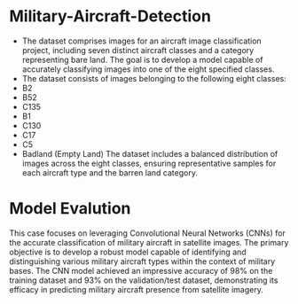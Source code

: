# Military-Aircraft-Detection

* The dataset comprises images for an aircraft image classification project, including seven distinct aircraft classes and a category representing bare land. The goal is to develop a model capable of accurately classifying images into one of the eight specified classes.
* The dataset consists of images belonging to the following eight classes:
* B2
* B52
* C135
* B1
* C130
* C17
* C5
* Badland (Empty Land)
The dataset includes a balanced distribution of images across the eight classes, ensuring representative samples for each aircraft type and the barren land category.

# Model Evalution
This case focuses on leveraging Convolutional Neural Networks (CNNs) for the accurate classification of military aircraft in satellite images. The primary objective is to develop a robust model capable of identifying and distinguishing various military aircraft types within the context of military bases. The CNN model achieved an impressive accuracy of 98% on the training dataset and 93% on the validation/test dataset, demonstrating its efficacy in predicting military aircraft presence from satellite imagery.
